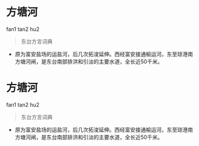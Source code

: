 # 方塘河
fan1 tan2 hu2
> 东台方言词典
- 原为富安盐场的运盐河，后几次拓浚延伸。西经富安接通榆运河，东至琼港南方塘河闸，是东台南部排洪和引淡的主要水道，全长近50千米。

# 方塘河
fan1 tan2 hu2
> 东台方言词典
- 原为富安盐场的运盐河，后几次拓浚延伸。西经富安接通榆运河，东至琼港南方塘河闸，是东台南部排洪和引淡的主要水道，全长近50千米。
